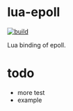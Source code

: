 # lua-epoll

[![build](https://github.com/actboy168/lua-epoll/actions/workflows/test.yml/badge.svg)](https://github.com/actboy168/lua-epoll/actions/workflows/test.yml)

Lua binding of epoll. 

# todo

* more test
* example
